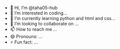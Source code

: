 - 👋 Hi, I’m @taha05-hub
- 👀 I’m interested in coding...
- 🌱 I’m currently learning python and html and css...
- 💞️ I’m looking to collaborate on ...
- 📫 How to reach me ...
- 😄 Pronouns: ...
- ⚡ Fun fact: ...

<!---
taha05-hub/taha05-hub is a ✨ special ✨ repository because its `README.md` (this file) appears on your GitHub profile.
You can click the Preview link to take a look at your changes.
--->
